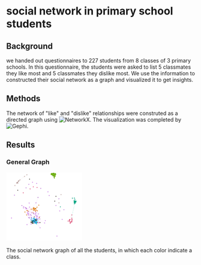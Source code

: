 # social network in primary school students

## Background

we handed out questionnaires to 227 students from 8 classes of 3 primary schools. In this questionnaire, the students were asked to list 5 classmates  they like most and 5 classmates they dislike most. We use the information to constructed their social network as a graph and visualized it to get insights.

## Methods

The network of "like" and "dislike" relationships were construted as a directed graph using ![NetworkX](http://networkx.github.io/). The visualization was completed by ![Gephi](https://gephi.org/).

## Results
### General Graph
<img src='./pictures/total_school.png' width="40%" />

The social network graph of all the students, in which each color indicate a class.

